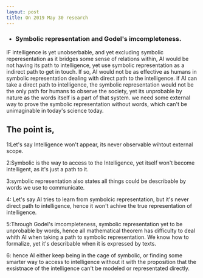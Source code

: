 ```yaml
---
layout: post
title: On 2019 May 30 research
---
```



* ### Symbolic representation and Godel's imcompleteness.


IF intelligence is yet unobserbable, and yet excluding symbolic reperesentation as it bridges some sense of relations within, AI would be not having its path to intelligence, yet use symbolic representation as a indirect path to get in touch. If so, AI would not be as effective as humans in symbolic representation dealing with direct path to the intelligence. if AI can take a direct path to intelligence, the symbolic representation would not be the only path for humans to observe the society, yet its unprobable by nature as the words itself is a part of that system. we need some external way to prove the symbolic representation without words, which can't be unimaginable in today's science today.



## The point is,


1:Let's say Intelligence won't appear, its never  observable wihtout external scope. 



2:Symbolic is the way to access to the Intelligence, yet itself won't become intelligent, as it's just a path to it.



3:symbolic representation also states all things could be describable by words we use to communicate.



4: Let's say AI tries to learn from symbolcic representation, but it's never direct path to intelligence, hence it won't achive the true representation of intelligence.



5:Through Godel's imcompleteness, symbolic representation yet to be unprobable by words, hence all mathematical theorem has difficulty to deal whith AI when taking a path to symbolic representation. We know how to formalize, yet it's describable when it is expressed by texts. 




6: hence AI either keep being in the cage of symbolic, or finding some smarter way to access to intelligence without it with the proposition that the exsistnace of the intelligence  can't be modeled or representated directly.





